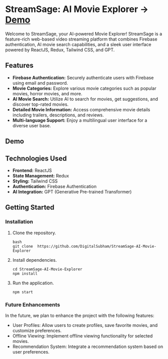 # StreamSage: AI Movie Explorer -> **[Demo](https://stream-sage-ai-movie-explorer.vercel.app/)**

Welcome to StreamSage, your AI-powered Movie Explorer! StreamSage is a feature-rich web-based video streaming platform that combines Firebase authentication, AI movie search capabilities, and a sleek user interface powered by ReactJS, Redux, Tailwind CSS, and GPT.

## Features

- **Firebase Authentication:** Securely authenticate users with Firebase using email and password.
- **Movie Categories:** Explore various movie categories such as popular movies, horror movies, and more.
- **AI Movie Search:** Utilize AI to search for movies, get suggestions, and discover top-rated movies.
- **Detailed Movie Information:** Access comprehensive movie details including trailers, descriptions, and reviews.
- **Multi-language Support:** Enjoy a multilingual user interface for a diverse user base.

## Demo

## Technologies Used

- **Frontend:** ReactJS
- **State Management:** Redux
- **Styling:** Tailwind CSS
- **Authentication:** Firebase Authentication
- **AI Integration:** GPT (Generative Pre-trained Transformer)

## Getting Started

### Installation

1. Clone the repository.

   ```
   bash
   git clone  https://github.com/DigitalSubham/StreamSage-AI-Movie-Explorer
   ```

2. Install dependencies.
   ```
   cd StreamSage-AI-Movie-Explorer
   npm install
   ```
3. Run the application.
   ```
   npm start
   ```

### Future Enhancements

In the future, we plan to enhance the project with the following features:

- User Profiles: Allow users to create profiles, save favorite movies, and customize preferences.
- Offline Viewing: Implement offline viewing functionality for selected movies.
- Recommendation System: Integrate a recommendation system based on user preferences.
